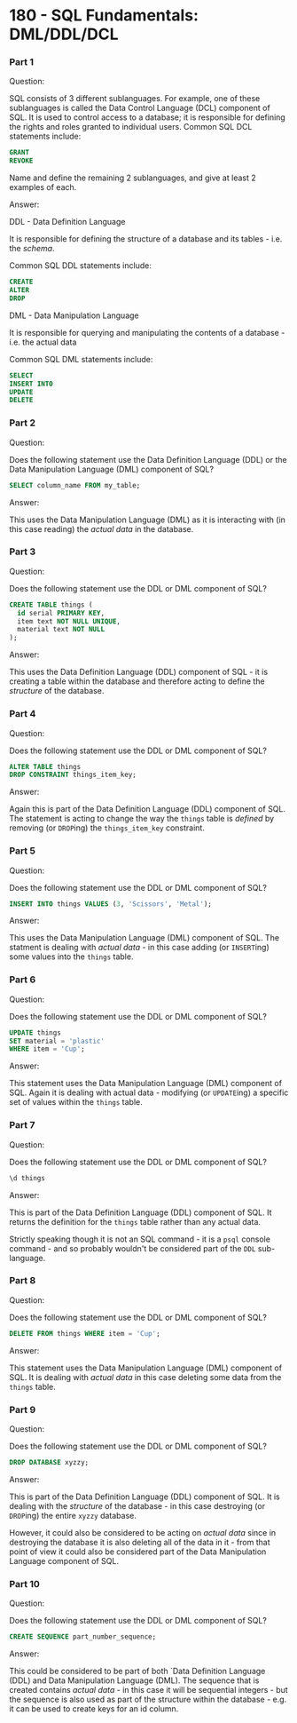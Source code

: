# 180 - SQL Fundamentals: DML/DDL/DCL

### Part 1

Question:

SQL consists of 3 different sublanguages. For example, one of these sublanguages is called the Data Control Language (DCL) component of SQL. It is used to control access to a database; it is responsible for defining the rights and roles granted to individual users. Common SQL DCL statements include:


```sql
GRANT
REVOKE
```

Name and define the remaining 2 sublanguages, and give at least 2 examples of each.

Answer:

DDL - Data Definition Language

It is responsible for defining the structure of a database and its tables - i.e. the *schema*.

Common SQL DDL statements include:

```sql
CREATE
ALTER
DROP
```

DML - Data Manipulation Language

It is responsible for querying and manipulating the contents of a database - i.e. the actual data

Common SQL DML statements include:

```sql
SELECT
INSERT INTO
UPDATE
DELETE
```

### Part 2

Question:

Does the following statement use the Data Definition Language (DDL) or the Data Manipulation Language (DML) component of SQL?

```sql
SELECT column_name FROM my_table;
```

Answer:

This uses the Data Manipulation Language (DML) as it is interacting with (in this case reading) the *actual data* in the database.


### Part 3

Question:

Does the following statement use the DDL or DML component of SQL?

```sql
CREATE TABLE things (
  id serial PRIMARY KEY,
  item text NOT NULL UNIQUE,
  material text NOT NULL
);
```

Answer:

This uses the Data Definition Language (DDL) component of SQL - it is creating a table within the database and therefore acting to define the *structure* of the database.


### Part 4

Question:

Does the following statement use the DDL or DML component of SQL?

```sql
ALTER TABLE things
DROP CONSTRAINT things_item_key;
```

Answer:

Again this is part of the Data Definition Language (DDL) component of SQL. The statement is acting to change the way the `things` table is *defined* by removing (or `DROP`ing) the `things_item_key` constraint.


### Part 5

Question:

Does the following statement use the DDL or DML component of SQL?

```sql
INSERT INTO things VALUES (3, 'Scissors', 'Metal');
```

Answer:

This uses the Data Manipulation Language (DML) component of SQL. The statment is dealing with *actual data* - in this case adding (or `INSERT`ing) some values into the `things` table.


### Part 6

Question:

Does the following statement use the DDL or DML component of SQL?

```sql
UPDATE things
SET material = 'plastic'
WHERE item = 'Cup';
```

Answer:

This statement uses the Data Manipulation Language (DML) component of SQL. Again it is dealing with actual data - modifying (or `UPDATE`ing) a specific set of values within the `things` table.


### Part 7

Question:

Does the following statement use the DDL or DML component of SQL?

```sql
\d things
```

Answer:

This is part of the Data Definition Language (DDL) component of SQL. It returns the definition for the `things` table rather than any actual data.

Strictly speaking though it is not an SQL command - it is a `psql` console command - and so probably wouldn't be considered part of the `DDL` sub-language.


### Part 8

Question:

Does the following statement use the DDL or DML component of SQL?

```sql
DELETE FROM things WHERE item = 'Cup';
```

Answer:

This statement uses the Data Manipulation Language (DML) component of SQL. It is dealing with *actual data* in this case deleting some data from the `things` table.


### Part 9

Question:

Does the following statement use the DDL or DML component of SQL?

```sql
DROP DATABASE xyzzy;
```

Answer:

This is part of the Data Definition Language (DDL) component of SQL. It is dealing with the *structure* of the database - in this case destroying (or `DROP`ing) the entire `xyzzy` database.

However, it could also be considered to be acting on *actual data* since in destroying the database it is also deleting all of the data in it - from that point of view it could also be considered part of the Data Manipulation Language component of SQL.


### Part 10

Question:

Does the following statement use the DDL or DML component of SQL?

```sql
CREATE SEQUENCE part_number_sequence;
```

Answer:

This could be considered to be part of both `Data Definition Language (DDL) and Data Manipulation Language (DML). The sequence that is created contains *actual data* - in this case it will be sequential integers - but the sequence is also used as part of the structure within the database - e.g. it can be used to create keys for an id column.
